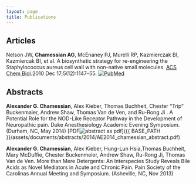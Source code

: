 ```yaml
---
layout: page
title: Publications
---
```

<!--
---
<div class="navbar">
    <div class="navbar-inner">
        <ul class="nav">
            <li><a href="#articles">Articles</a></li>
            <li><a href="#abstracts">Abstracts</a></li>
            
        </ul>
    </div>
</div> 
-->

## <a name="articles"></a>Articles

Nelson JW, **Chamessian AG**, McEnaney PJ, Murelli RP, Kazmierczak BI, Kazmiercak BI, et al. A biosynthetic strategy for re-engineering the Staphylococcus aureus cell wall with non-native small molecules. [ACS Chem Biol](http://pubs.acs.org/journal/acbcct).2010 Dec 17;5(12):1147–55. [![PubMed](icons16/pubmed-icon.png)](http://www.ncbi.nlm.nih.gov/pubmed/20923200)

## <a name="abstracts"></a>Abstracts

**Alexander G. Chamessian**, Alex Kieber, Thomas Buchheit, Chester “Trip” Buckenmaier, Andrew Shaw, Thomas Van de Ven, and Ru-Rong Ji . A Potential Role for the NOD-Like Receptor Pathway in the Development of Neuropathic pain. Duke Anesthesiology Academic Evening Symposium. (Durham, NC, May 2014) [PDF![abstract as pdf](icons16/pdf-icon.png)]({{ BASE_PATH }}/assets/documents/abstracts/2014/AE2014_chamessian_abstract.pdf)

**Alexander G. Chamessian**, Alex Kieber, Hung-Lun Hsia,Thomas Buchheit, Mary McDuffie, Chester Buckenmeier, Andrew Shaw, Ru-Rong Ji, Thomas Van de Ven. More than Mere Detergents: An Interspecies Study Reveals Bile Acids as Novel Mediators in Acute and Chronic Pain. Pain Society of the Carolinas Annual Meeting and Symposium. (Asheville, NC, Nov 2013)




